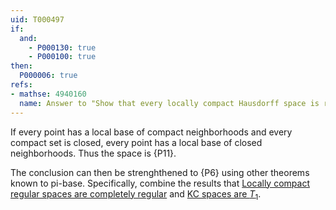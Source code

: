 ```yaml
---
uid: T000497
if:
  and:
    - P000130: true
    - P000100: true
then:
  P000006: true
refs:
- mathse: 4940160
  name: Answer to "Show that every locally compact Hausdorff space is regular"
---
```


If every point has a local base of compact neighborhoods and every compact set is closed, every point has a local base of closed neighborhoods.  Thus the space is {P11}.

The conclusion can then be strenghthened to {P6} using other theorems known to pi-base.
Specifically, combine the results that [Locally compact regular spaces are completely regular](https://topology.pi-base.org/spaces?q=Locally+Compact%2BRegular%2B%7ECompletely+regular) and [KC spaces are $T_1$](https://topology.pi-base.org/spaces?q=KC%2B%7Et1).
